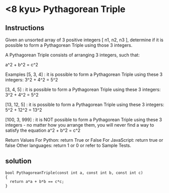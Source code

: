 # <8 kyu> Pythagorean Triple

## Instructions

Given an unsorted array of 3 positive integers [ n1, n2, n3 ], determine if it is possible to form a Pythagorean Triple using those 3 integers.

A Pythagorean Triple consists of arranging 3 integers, such that:

a^2 + b^2 = c^2

Examples
[5, 3, 4] : it is possible to form a Pythagorean Triple using these 3 integers: 3^2 + 4^2 = 5^2

[3, 4, 5] : it is possible to form a Pythagorean Triple using these 3 integers: 3^2 + 4^2 = 5^2

[13, 12, 5] : it is possible to form a Pythagorean Triple using these 3 integers: 5^2 + 12^2 = 13^2

[100, 3, 999] : it is NOT possible to form a Pythagorean Triple using these 3 integers - no matter how you arrange them, you will never find a way to satisfy the equation a^2 + b^2 = c^2

Return Values
For Python: return True or False
For JavaScript: return true or false
Other languages: return 1 or 0 or refer to Sample Tests.

## solution

```
bool PythagoreanTriple(const int a, const int b, const int c)
{
  return a*a + b*b == c*c;
}
```
